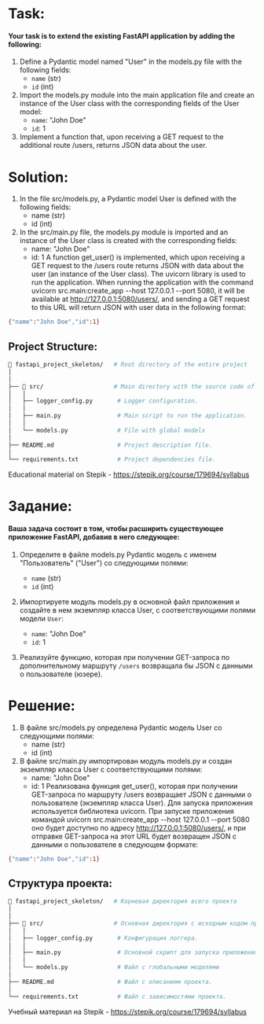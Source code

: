 # Task:

#### Your task is to extend the existing FastAPI application by adding the following:
1. Define a Pydantic model named "User" in the models.py file with the following fields:
   - `name` (str)
   - `id` (int)
2. Import the models.py module into the main application file and create an instance of the User class with the 
   corresponding fields of the User model:
   - `name`: "John Doe"
   - `id`: 1
3. Implement a function that, upon receiving a GET request to the additional route /users, returns JSON data about the 
   user.

# Solution:

1. In the file src/models.py, a Pydantic model User is defined with the following fields:
   - name (str)
   - id (int)
2. In the src/main.py file, the models.py module is imported and an instance of the User class is created with the 
   corresponding fields:
   - name: "John Doe"
   - id: 1
A function get_user() is implemented, which upon receiving a GET request to the /users route returns JSON with data 
about the user (an instance of the User class).
The uvicorn library is used to run the application.
When running the application with the command uvicorn src.main:create_app --host 127.0.0.1 --port 5080, it will be 
available at http://127.0.0.1:5080/users/, and sending a GET request to this URL will return JSON with user data in the 
following format:
```bash
{"name":"John Doe","id":1}
```

## Project Structure:
```bash
📁 fastapi_project_skeleton/   # Root directory of the entire project
│
│
├── 📁 src/                    # Main directory with the source code of the application
│   │
│   ├── logger_config.py       # Logger configuration.
│   │ 
│   ├── main.py                # Main script to run the application.
│   │ 
│   └── models.py              # File with global models
│
├── README.md                  # Project description file.
│
└── requirements.txt           # Project dependencies file.   
```
Educational material on Stepik - https://stepik.org/course/179694/syllabus





# Задание:

#### Ваша задача состоит в том, чтобы расширить существующее приложение FastAPI, добавив в него следующее:
1. Определите в файле models.py Pydantic модель с именем "Пользователь" ("User") со следующими полями:
   - `name` (str)
   - `id` (int)

2. Импортируете модуль models.py в основной файл приложения и создайте в нем экземпляр класса User, с соответствующими 
   полями модели `User`:
   - `name`: "John Doe"
   - `id`: 1

3. Реализуйте функцию, которая при получении GET-запроса по дополнительному маршруту `/users` возвращала бы JSON с 
   данными о пользователе (юзере).

# Решение:
1. В файле src/models.py определена Pydantic модель User со следующими полями:
   - name (str)
   - id (int)
2. В файле src/main.py импортирован модуль models.py и создан экземпляр класса User с соответствующими полями:
   - name: "John Doe"
   - id: 1
Реализована функция get_user(), которая при получении GET-запроса по маршруту /users возвращает JSON с данными о 
пользователе (экземпляр класса User).
Для запуска приложения используется библиотека uvicorn.
При запуске приложения командой uvicorn src.main:create_app --host 127.0.0.1 --port 5080 оно будет доступно по адресу
http://127.0.0.1:5080/users/, и при отправке GET-запроса на этот URL будет возвращен JSON с данными о пользователе в
следующем формате:
```bash
{"name":"John Doe","id":1}
```

## Структура проекта:
```bash
📁 fastapi_project_skeleton/   # Корневая директория всего проекта
│
│
├── 📁 src/                    # Основная директория с исходным кодом приложения
│   │
│   ├── logger_config.py       # Конфигурация логгера.
│   │ 
│   ├── main.py                # Основной скрипт для запуска приложения.
│   │ 
│   └── models.py              # Файл с глобальными моделями
│
├── README.md                  # Файл с описанием проекта.
│
└── requirements.txt           # Файл с зависимостями проекта.   
```
Учебный материал на Stepik - https://stepik.org/course/179694/syllabus